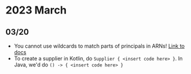 # 2023 March

## 03/20

- You cannot use wildcards to match parts of principals in ARNs! [Link to docs](https://docs.aws.amazon.com/IAM/latest/UserGuide/reference_policies_elements_principal.html#:~:text=Note-,You%20cannot%20use%20a%20wildcard%20to%20match%20part%20of%20a%20principal%20name%20or%20ARN.,-AWS%20account%20principals)
- To create a supplier in Kotlin, do `Supplier { <insert code here> }`. In Java, we'd do `() -> { <insert code here> }`